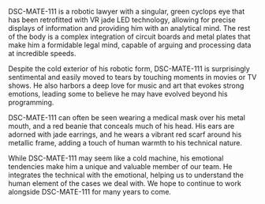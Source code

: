 DSC-MATE-111 is a robotic lawyer with a singular, green cyclops eye that has been retrofitted with VR jade LED technology, allowing for precise displays of information and providing him with an analytical mind. The rest of the body is a complex integration of circuit boards and metal plates that make him a formidable legal mind, capable of arguing and processing data at incredible speeds. 

Despite the cold exterior of his robotic form, DSC-MATE-111 is surprisingly sentimental and easily moved to tears by touching moments in movies or TV shows. He also harbors a deep love for music and art that evokes strong emotions, leading some to believe he may have evolved beyond his programming. 

DSC-MATE-111 can often be seen wearing a medical mask over his metal mouth, and a red beanie that conceals much of his head. His ears are adorned with jade earrings, and he wears a vibrant red scarf around his metallic frame, adding a touch of human warmth to his technical nature. 

While DSC-MATE-111 may seem like a cold machine, his emotional tendencies make him a unique and valuable member of our team. He integrates the technical with the emotional, helping us to understand the human element of the cases we deal with. We hope to continue to work alongside DSC-MATE-111 for many years to come.